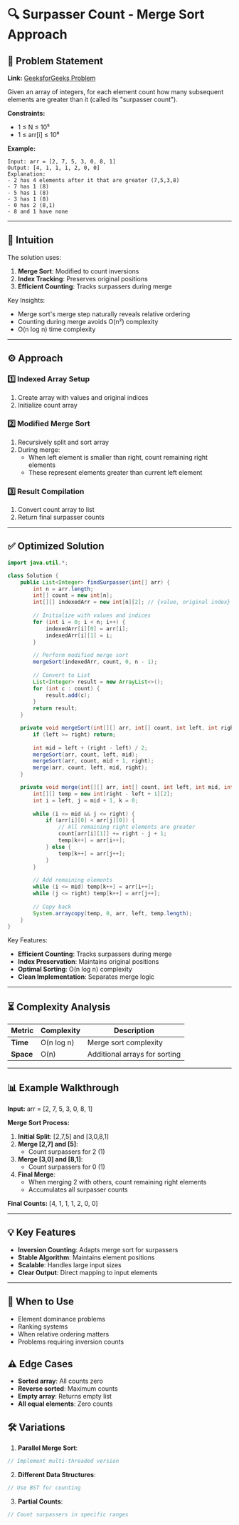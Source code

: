 # 🔍 Surpasser Count - Merge Sort Approach

## 📜 Problem Statement
**Link:** [GeeksforGeeks Problem](https://www.geeksforgeeks.org/problems/surpasser-count0615/1?page=1&company=Google&sortBy=latest)

Given an array of integers, for each element count how many subsequent elements are greater than it (called its "surpasser count").

**Constraints:**
- 1 ≤ N ≤ 10⁵
- 1 ≤ arr[i] ≤ 10⁶

**Example:**
```text
Input: arr = [2, 7, 5, 3, 0, 8, 1]
Output: [4, 1, 1, 1, 2, 0, 0]
Explanation:
- 2 has 4 elements after it that are greater (7,5,3,8)
- 7 has 1 (8)
- 5 has 1 (8)
- 3 has 1 (8)
- 0 has 2 (8,1)
- 8 and 1 have none
```

---

## 🧠 Intuition
The solution uses:
1. **Merge Sort**: Modified to count inversions
2. **Index Tracking**: Preserves original positions
3. **Efficient Counting**: Tracks surpassers during merge

Key Insights:
- Merge sort's merge step naturally reveals relative ordering
- Counting during merge avoids O(n²) complexity
- O(n log n) time complexity

---

## ⚙️ Approach
### **1️⃣ Indexed Array Setup**
1. Create array with values and original indices
2. Initialize count array

### **2️⃣ Modified Merge Sort**
1. Recursively split and sort array
2. During merge:
   - When left element is smaller than right, count remaining right elements
   - These represent elements greater than current left element

### **3️⃣ Result Compilation**
1. Convert count array to list
2. Return final surpasser counts

---

## ✅ Optimized Solution
```java
import java.util.*;

class Solution {
    public List<Integer> findSurpasser(int[] arr) {
        int n = arr.length;
        int[] count = new int[n];
        int[][] indexedArr = new int[n][2]; // {value, original index}
        
        // Initialize with values and indices
        for (int i = 0; i < n; i++) {
            indexedArr[i][0] = arr[i];
            indexedArr[i][1] = i;
        }
        
        // Perform modified merge sort
        mergeSort(indexedArr, count, 0, n - 1);
        
        // Convert to List
        List<Integer> result = new ArrayList<>();
        for (int c : count) {
            result.add(c);
        }
        return result;
    }

    private void mergeSort(int[][] arr, int[] count, int left, int right) {
        if (left >= right) return;
        
        int mid = left + (right - left) / 2;
        mergeSort(arr, count, left, mid);
        mergeSort(arr, count, mid + 1, right);
        merge(arr, count, left, mid, right);
    }

    private void merge(int[][] arr, int[] count, int left, int mid, int right) {
        int[][] temp = new int[right - left + 1][2];
        int i = left, j = mid + 1, k = 0;
        
        while (i <= mid && j <= right) {
            if (arr[i][0] < arr[j][0]) {
                // All remaining right elements are greater
                count[arr[i][1]] += right - j + 1;
                temp[k++] = arr[i++];
            } else {
                temp[k++] = arr[j++];
            }
        }
        
        // Add remaining elements
        while (i <= mid) temp[k++] = arr[i++];
        while (j <= right) temp[k++] = arr[j++];
        
        // Copy back
        System.arraycopy(temp, 0, arr, left, temp.length);
    }
}
```

Key Features:
- **Efficient Counting**: Tracks surpassers during merge
- **Index Preservation**: Maintains original positions
- **Optimal Sorting**: O(n log n) complexity
- **Clean Implementation**: Separates merge logic

---

## ⏳ Complexity Analysis
| Metric          | Complexity | Description |
|-----------------|------------|-------------|
| **Time**        | O(n log n) | Merge sort complexity |
| **Space**       | O(n)       | Additional arrays for sorting |

---

## 📊 Example Walkthrough

**Input:** arr = [2, 7, 5, 3, 0, 8, 1]

**Merge Sort Process:**
1. **Initial Split**: [2,7,5] and [3,0,8,1]
2. **Merge [2,7] and [5]**:
   - Count surpassers for 2 (1)
3. **Merge [3,0] and [8,1]**:
   - Count surpassers for 0 (1)
4. **Final Merge**:
   - When merging 2 with others, count remaining right elements
   - Accumulates all surpasser counts

**Final Counts:** [4, 1, 1, 1, 2, 0, 0]

---

## 💡 Key Features
- **Inversion Counting**: Adapts merge sort for surpassers
- **Stable Algorithm**: Maintains element positions
- **Scalable**: Handles large input sizes
- **Clear Output**: Direct mapping to input elements

---

## 🚀 When to Use
- Element dominance problems
- Ranking systems
- When relative ordering matters
- Problems requiring inversion counts

## ⚠️ Edge Cases
- **Sorted array**: All counts zero
- **Reverse sorted**: Maximum counts
- **Empty array**: Returns empty list
- **All equal elements**: Zero counts

## 🛠 Variations
1. **Parallel Merge Sort**:
```java
// Implement multi-threaded version
```

2. **Different Data Structures**:
```java
// Use BST for counting
```

3. **Partial Counts**:
```java
// Count surpassers in specific ranges
```